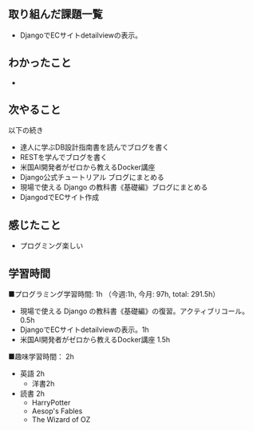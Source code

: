 ## 取り組んだ課題一覧
- DjangoでECサイトdetailviewの表示。

## わかったこと
- 

## 次やること
以下の続き
- 達人に学ぶDB設計指南書を読んでブログを書く
- RESTを学んでブログを書く
- 米国AI開発者がゼロから教えるDocker講座
- Django公式チュートリアル ブログにまとめる
- 現場で使える Django の教科書《基礎編》ブログにまとめる
- DjangodでECサイト作成

## 感じたこと
- プログミング楽しい

## 学習時間
■プログラミング学習時間: 1h （今週:1h, 今月: 97h, total: 291.5h）
- 現場で使える Django の教科書《基礎編》の復習。アクティブリコール。0.5h
- DjangoでECサイトdetailviewの表示。1h
- 米国AI開発者がゼロから教えるDocker講座 1.5h

■趣味学習時間： 2h
- 英語 2h
  - 洋書2h
- 読書 2h
  - HarryPotter
  - Aesop's Fables
  - The Wizard of OZ
